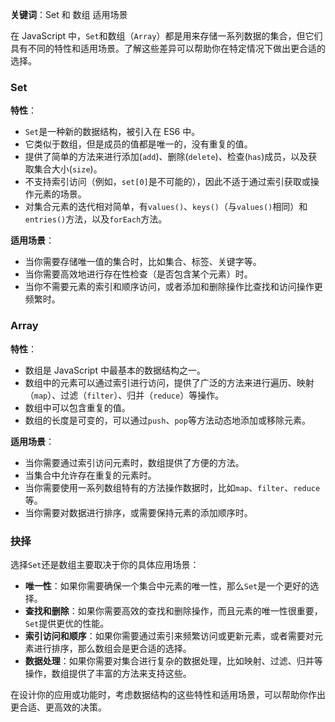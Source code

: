 **关键词**：Set 和 数组 适用场景

在 JavaScript 中，`Set`和数组（`Array`）都是用来存储一系列数据的集合，但它们具有不同的特性和适用场景。了解这些差异可以帮助你在特定情况下做出更合适的选择。

### Set

**特性**：

- `Set`是一种新的数据结构，被引入在 ES6 中。
- 它类似于数组，但是成员的值都是唯一的，没有重复的值。
- 提供了简单的方法来进行添加(`add`)、删除(`delete`)、检查(`has`)成员，以及获取集合大小(`size`)。
- 不支持索引访问（例如，`set[0]`是不可能的），因此不适于通过索引获取或操作元素的场景。
- 对集合元素的迭代相对简单，有`values()`、`keys()`（与`values()`相同）和`entries()`方法，以及`forEach`方法。

**适用场景**：

- 当你需要存储唯一值的集合时，比如集合、标签、关键字等。
- 当你需要高效地进行存在性检查（是否包含某个元素）时。
- 当你不需要元素的索引和顺序访问，或者添加和删除操作比查找和访问操作更频繁时。

### Array

**特性**：

- 数组是 JavaScript 中最基本的数据结构之一。
- 数组中的元素可以通过索引进行访问，提供了广泛的方法来进行遍历、映射（`map`）、过滤（`filter`）、归并（`reduce`）等操作。
- 数组中可以包含重复的值。
- 数组的长度是可变的，可以通过`push`、`pop`等方法动态地添加或移除元素。

**适用场景**：

- 当你需要通过索引访问元素时，数组提供了方便的方法。
- 当集合中允许存在重复的元素时。
- 当你需要使用一系列数组特有的方法操作数据时，比如`map`、`filter`、`reduce`等。
- 当你需要对数据进行排序，或需要保持元素的添加顺序时。

### 抉择

选择`Set`还是数组主要取决于你的具体应用场景：

- **唯一性**：如果你需要确保一个集合中元素的唯一性，那么`Set`是一个更好的选择。
- **查找和删除**：如果你需要高效的查找和删除操作，而且元素的唯一性很重要，`Set`提供更优的性能。
- **索引访问和顺序**：如果你需要通过索引来频繁访问或更新元素，或者需要对元素进行排序，那么数组会是更合适的选择。
- **数据处理**：如果你需要对集合进行复杂的数据处理，比如映射、过滤、归并等操作，数组提供了丰富的方法来支持这些。

在设计你的应用或功能时，考虑数据结构的这些特性和适用场景，可以帮助你作出更合适、更高效的决策。
